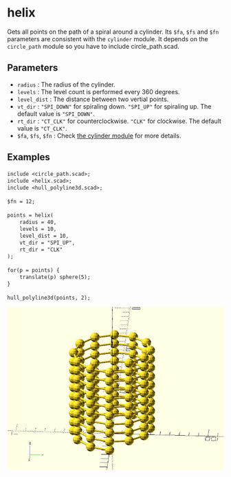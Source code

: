 # helix

Gets all points on the path of a spiral around a cylinder. Its `$fa`, `$fs` and `$fn` parameters are consistent with the `cylinder` module. It depends on the `circle_path` module so you have to include circle_path.scad.

## Parameters

- `radius` : The radius of the cylinder.
- `levels` : The level count is performed every 360 degrees. 
- `level_dist` : The distance between two vertial points.
- `vt_dir` : `"SPI_DOWN"` for spiraling down. `"SPI_UP"` for spiraling up. The default value is `"SPI_DOWN"`.
- `rt_dir` : `"CT_CLK"` for counterclockwise. `"CLK"` for clockwise. The default value is `"CT_CLK"`.
- `$fa`, `$fs`, `$fn` : Check [the cylinder module](https://en.wikibooks.org/wiki/OpenSCAD_User_Manual/Primitive_Solids#cylinder) for more details.


## Examples
    
	include <circle_path.scad>;
	include <helix.scad>;
	include <hull_polyline3d.scad>;
	
	$fn = 12;
	
	points = helix(
	    radius = 40, 
	    levels = 10, 
	    level_dist = 10, 
	    vt_dir = "SPI_UP", 
	    rt_dir = "CLK"
	);
	
	for(p = points) {
	    translate(p) sphere(5);
	}
	
	hull_polyline3d(points, 2);


![helix](images/lib-helix-1.JPG)

